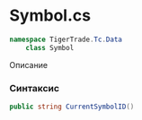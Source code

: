 
# Symbol.cs
```csharp
namespace TigerTrade.Tc.Data  
    class Symbol
```

Описание

### Синтаксис
```csharp
public string CurrentSymbolID()
```


                    
                    